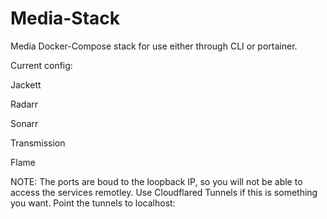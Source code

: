 # Media-Stack
Media Docker-Compose stack for use either through CLI or portainer.


Current config:

Jackett

Radarr

Sonarr

Transmission

Flame


NOTE: The ports are boud to the loopback IP, so you will not be able to access the services remotley. Use Cloudflared Tunnels if this is something you want. Point the tunnels to localhost:<IP OF SERVICE>

